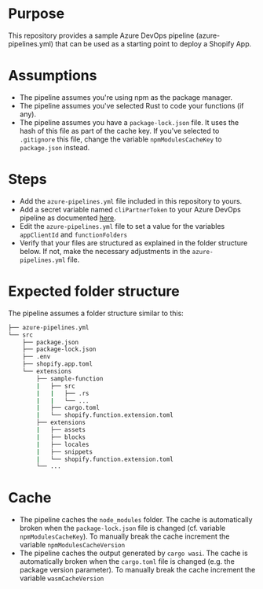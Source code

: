 # Purpose
This repository provides a sample Azure DevOps pipeline (azure-pipelines.yml) that can be used as a starting point to deploy a Shopify App.

# Assumptions
- The pipeline assumes you're using npm as the package manager.
- The pipeline assumes you've selected Rust to code your functions (if any).
- The pipeline assumes you have a `package-lock.json` file.
  It uses the hash of this file as part of the cache key.
  If you've selected to `.gitignore` this file, change the variable `npmModulesCacheKey` to `package.json` instead.

# Steps
- Add the `azure-pipelines.yml` file included in this repository to yours.
- Add a secret variable named `cliPartnerToken` to your Azure DevOps pipeline as documented [here](https://learn.microsoft.com/en-us/azure/devops/pipelines/process/set-secret-variables).
- Edit the `azure-pipelines.yml` file to set a value for the variables `appClientId` and `functionFolders`
- Verify that your files are structured as explained in the folder structure below.
  If not, make the necessary adjustments in the `azure-pipelines.yml` file.

# Expected folder structure
The pipeline assumes a folder structure similar to this:
```bash
├── azure-pipelines.yml
└── src
    ├── package.json
    ├── package-lock.json
    ├── .env
    ├── shopify.app.toml
    └── extensions
        ├── sample-function
        |   ├── src
        |   |   ├── .rs
        |   |   └── ...
        |   ├── cargo.toml
        |   └── shopify.function.extension.toml
        ├── extensions
        |   ├── assets
        |   ├── blocks
        |   ├── locales
        |   ├── snippets
        |   └── shopify.function.extension.toml
        └── ...
```

# Cache
- The pipeline caches the `node_modules` folder. The cache is automatically broken when the `package-lock.json` file is changed (cf. variable `npmModulesCacheKey`). To manually break the cache increment the variable `npmModulesCacheVersion`
- The pipeline caches the output generated by `cargo wasi`. The cache is automatically broken when the `cargo.toml` file is changed (e.g. the package version parameter). To manually break the cache increment the variable `wasmCacheVersion`

